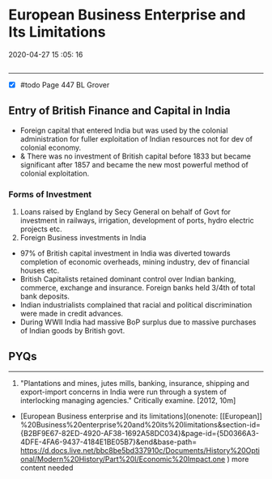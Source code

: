 # European Business Enterprise and Its Limitations

2020-04-27 15 :05: 16

```toc
```            

---

- [x] #todo Page 447 BL Grover

## Entry of British Finance and Capital in India

- Foreign capital that entered India but was used by the colonial administration for fuller exploitation of Indian resources not for dev of colonial economy.
- & There was no investment of British capital before 1833 but became significant after 1857 and became the new most powerful method of colonial exploitation.

### Forms of Investment

1. Loans raised by England by Secy General on behalf of Govt for investment in railways, irrigation, development of ports, hydro electric projects etc.
2. Foreign Business investments in India
- 97% of British capital investment in India was diverted towards completion of economic overheads, mining industry, dev of financial houses etc.
- British Capitalists retained dominant control over Indian banking, commerce, exchange and insurance. Foreign banks held 3/4th of total bank deposits.
- Indian industrialists complained that racial and political discrimination were made in credit advances.
- During WWII India had massive BoP surplus due to massive purchases of Indian goods by British govt.

## PYQs

---

1. "Plantations and mines, jutes mills, banking, insurance, shipping and export-import concerns in India were run through a system of interlocking managing agencies." Critically examine. [2012, 10m]
- [European Business enterprise and its limitations](onenote: [[European]] %20Business%20enterprise%20and%20its%20limitations&section-id={B2BF9E67-82ED-4920-AF38-1692A58DC034}&page-id={5D0366A3-4DFE-4FA6-9437-4184E1BE05B7}&end&base-path= <https://d.docs.live.net/bbc8be5bd337910c/Documents/History%20Optional/Modern%20History/Part%20I/Economic%20Impact.one> ) more content needed
